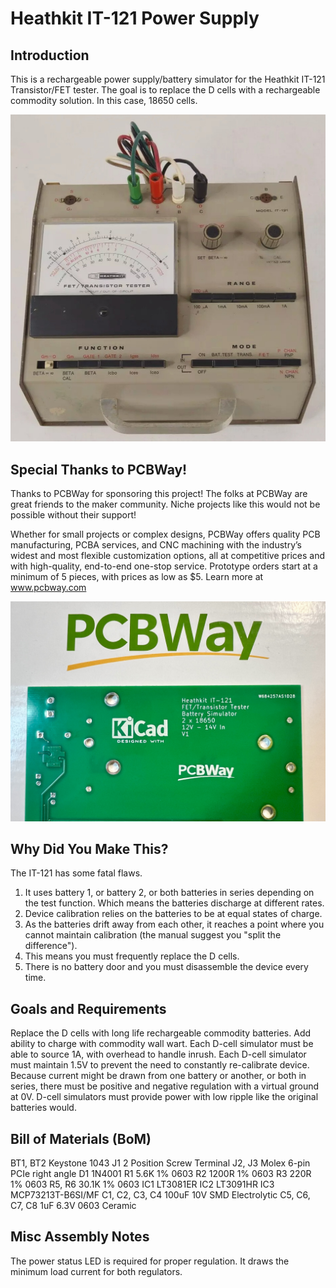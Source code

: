 # Heathkit IT-121 Power Supply

## Introduction
This is a rechargeable power supply/battery simulator for the Heathkit IT-121 Transistor/FET tester. The goal is to replace the D cells with a rechargeable commodity solution. In this case, 18650 cells.

<picture>
  <img alt="Heathkit IT-121" src="https://github.com/chadr/Heathkit-IT-121-Power-Supply/blob/main/IMAGES/IT-121.jpg">
</picture>

## Special Thanks to PCBWay!
Thanks to PCBWay for sponsoring this project! The folks at PCBWay are great friends to the maker community. Niche projects like this would not be possible without their support!

Whether for small projects or complex designs, PCBWay offers quality PCB manufacturing, PCBA services, and CNC machining with the industry’s widest and most flexible customization options, all at competitive prices and with high-quality, end-to-end one-stop service. Prototype orders start at a minimum of 5 pieces, with prices as low as $5. Learn more at www.pcbway.com

<picture>
<img alt="PCBWay IT-121 PCB" src="https://github.com/chadr/Heathkit-IT-121-Power-Supply/blob/main/IMAGES/PCB1.jpg">
</picture>

## Why Did You Make This?
The IT-121 has some fatal flaws.
1. It uses battery 1, or battery 2, or both batteries in series depending on the test function. Which means the batteries discharge at different rates.
2. Device calibration relies on the batteries to be at equal states of charge.
3. As the batteries drift away from each other, it reaches a point where you cannot maintain calibration (the manual suggest you "split the difference").
4. This means you must frequently replace the D cells.
5. There is no battery door and you must disassemble the device every time.

## Goals and Requirements
Replace the D cells with long life rechargeable commodity batteries.
Add ability to charge with commodity wall wart.
Each D-cell simulator must be able to source 1A, with overhead to handle inrush.
Each D-cell simulator must maintain 1.5V to prevent the need to constantly re-calibrate device.
Because current might be drawn from one battery or another, or both in series, there must be positive and negative regulation with a virtual ground at 0V.
D-cell simulators must provide power with low ripple like the original batteries would.

## Bill of Materials (BoM)
BT1, BT2 Keystone 1043
J1 2 Position Screw Terminal
J2, J3 Molex 6-pin PCIe right angle
D1 1N4001
R1 5.6K 1% 0603
R2 1200R 1% 0603
R3 220R 1% 0603
R5, R6 30.1K 1% 0603
IC1 LT3081ER
IC2 LT3091HR
IC3 MCP73213T-B6SI/MF
C1, C2, C3, C4 100uF 10V SMD Electrolytic
C5, C6, C7, C8 1uF 6.3V 0603 Ceramic

## Misc Assembly Notes
The power status LED is required for proper regulation. It draws the minimum load current for both regulators.
